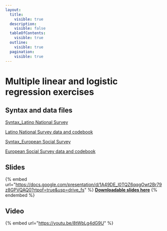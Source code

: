 ```yaml
---
layout:
  title:
    visible: true
  description:
    visible: false
  tableOfContents:
    visible: true
  outline:
    visible: true
  pagination:
    visible: true
---
```


# Multiple linear and logistic regression exercises

## Syntax and data files

[Syntax\_Latino National Survey](https://drive.google.com/open?id=1aMJ8zAm7Z\_rGO6Y4ZNzIMAK1mVXymI6f\&usp=drive\_fs)

[Latino National Survey data and codebook](https://drive.google.com/open?id=1Z\_IfuCOfu8BIXXEQcGrNuaevX7TRWFUL\&usp=drive\_fs)

[Syntax\_European Social Survey](https://drive.google.com/open?id=1adNwHP7-2SZJfdxePoVwyiQjYTW16hns\&usp=drive\_fs)

[European Social Survey data and codebook](https://drive.google.com/open?id=1Yuhpyve\_SrIdsKcm0JglSsd2GTjcEncu\&usp=drive\_fs)

## Slides

{% embed url="https://docs.google.com/presentation/d/1A49DE_l0TQZ6qqgOwt2Br79z8GPVQAQ0?rtpof=true&usp=drive_fs" %}
[**Downloadable slides here**](https://docs.google.com/presentation/d/1A49DE\_l0TQZ6qqgOwt2Br79z8GPVQAQ0?rtpof=true\&usp=drive\_fs)
{% endembed %}

## Video

{% embed url="https://youtu.be/8tWbLg4dG9U" %}
